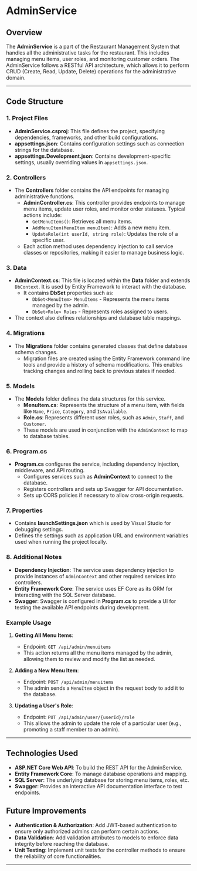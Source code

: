 ﻿# AdminService

## Overview
The **AdminService** is a part of the Restaurant Management System that handles all the administrative tasks for the restaurant. This includes managing menu items, user roles, and monitoring customer orders. The AdminService follows a RESTful API architecture, which allows it to perform CRUD (Create, Read, Update, Delete) operations for the administrative domain.

---

## Code Structure

### 1. Project Files
- **AdminService.csproj**: This file defines the project, specifying dependencies, frameworks, and other build configurations.
- **appsettings.json**: Contains configuration settings such as connection strings for the database.
- **appsettings.Development.json**: Contains development-specific settings, usually overriding values in `appsettings.json`.

### 2. Controllers
- The **Controllers** folder contains the API endpoints for managing administrative functions.
  - **AdminController.cs**: This controller provides endpoints to manage menu items, update user roles, and monitor order statuses. Typical actions include:
    - `GetMenuItems()`: Retrieves all menu items.
    - `AddMenuItem(MenuItem menuItem)`: Adds a new menu item.
    - `UpdateRole(int userId, string role)`: Updates the role of a specific user.
  - Each action method uses dependency injection to call service classes or repositories, making it easier to manage business logic.

### 3. Data
- **AdminContext.cs**: This file is located within the **Data** folder and extends `DbContext`. It is used by Entity Framework to interact with the database.
  - It contains **DbSet<T>** properties such as:
    - `DbSet<MenuItem> MenuItems` - Represents the menu items managed by the admin.
    - `DbSet<Role> Roles` - Represents roles assigned to users.
- The context also defines relationships and database table mappings.

### 4. Migrations
- The **Migrations** folder contains generated classes that define database schema changes.
  - Migration files are created using the Entity Framework command line tools and provide a history of schema modifications. This enables tracking changes and rolling back to previous states if needed.

### 5. Models
- The **Models** folder defines the data structures for this service.
  - **MenuItem.cs**: Represents the structure of a menu item, with fields like `Name`, `Price`, `Category`, and `IsAvailable`.
  - **Role.cs**: Represents different user roles, such as `Admin`, `Staff`, and `Customer`.
  - These models are used in conjunction with the `AdminContext` to map to database tables.

### 6. Program.cs
- **Program.cs** configures the service, including dependency injection, middleware, and API routing.
  - Configures services such as **AdminContext** to connect to the database.
  - Registers controllers and sets up Swagger for API documentation.
  - Sets up CORS policies if necessary to allow cross-origin requests.

### 7. Properties
- Contains **launchSettings.json** which is used by Visual Studio for debugging settings.
- Defines the settings such as application URL and environment variables used when running the project locally.

### 8. Additional Notes
- **Dependency Injection**: The service uses dependency injection to provide instances of `AdminContext` and other required services into controllers.
- **Entity Framework Core**: The service uses EF Core as its ORM for interacting with the SQL Server database.
- **Swagger**: Swagger is configured in **Program.cs** to provide a UI for testing the available API endpoints during development.

### Example Usage
1. **Getting All Menu Items**:
   - Endpoint: `GET /api/admin/menuitems`
   - This action returns all the menu items managed by the admin, allowing them to review and modify the list as needed.

2. **Adding a New Menu Item**:
   - Endpoint: `POST /api/admin/menuitems`
   - The admin sends a `MenuItem` object in the request body to add it to the database.

3. **Updating a User's Role**:
   - Endpoint: `PUT /api/admin/user/{userId}/role`
   - This allows the admin to update the role of a particular user (e.g., promoting a staff member to an admin).

---

## Technologies Used
- **ASP.NET Core Web API**: To build the REST API for the AdminService.
- **Entity Framework Core**: To manage database operations and mapping.
- **SQL Server**: The underlying database for storing menu items, roles, etc.
- **Swagger**: Provides an interactive API documentation interface to test endpoints.

## Future Improvements
- **Authentication & Authorization**: Add JWT-based authentication to ensure only authorized admins can perform certain actions.
- **Data Validation**: Add validation attributes to models to enforce data integrity before reaching the database.
- **Unit Testing**: Implement unit tests for the controller methods to ensure the reliability of core functionalities.

---
